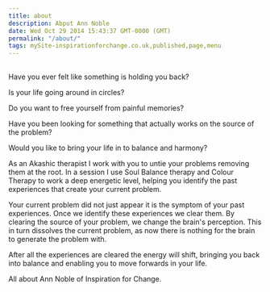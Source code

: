 ```yaml
---
title: about
description: Abput Ann Noble
date: Wed Oct 29 2014 15:43:37 GMT-0000 (GMT)
permalink: "/about/"
tags: mySite-inspirationforchange.co.uk,published,page,menu
---
```

<div class="c6"><div><h2 class="c5"><a name="h.oyqex7bo93ak"></a></h2></div><p class="c2"><span class="c0">Have you ever felt like something is holding you back?</span></p><p class="c2"><span class="c0">Is your life going around in circles?</span></p><p class="c2"><span class="c0">Do you want to free yourself from painful memories?</span></p><p class="c2"><span class="c0">Have you been looking for something that actually works on the source of the problem?</span></p><p class="c2"><span class="c0">Would you like to bring your life in to balance and harmony?</span></p><p class="c2"><span class="c3">As an Akashic therapist I work with you to untie your problems removing them at the root. In a session I use Soul Balance therapy and Colour Therapy to work a deep energetic level, helping you identify the past experiences that create your current problem.</span></p><p class="c2"><span class="c3">Your current problem did not just appear it is the symptom of your past experiences. Once we identify these experiences we clear them. By clearing the source of your problem, we change the brain&#39;s perception. This in turn dissolves the current problem, as now there is nothing for the brain to generate the problem with.</span></p><p class="c2"><span class="c3">After all the experiences are cleared the energy will shift, bringing you back into balance and enabling you to move forwards in your life.</span></p><div><p class="c1"><span class="c7">All about Ann Noble of Inspiration for Change.</span></p></div></div>